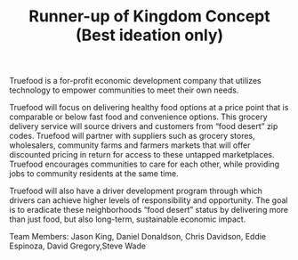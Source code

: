 ﻿---
title: Runner-up of Kingdom Concept (Best ideation only)
intro: Truefood
---
Truefood is a for-profit economic development company that utilizes technology to empower communities to meet their own needs. 

Truefood will focus on delivering healthy food options at a price point that is comparable or below fast food and convenience options. This grocery delivery service will source drivers and customers from “food desert” zip codes. Truefood will partner with suppliers such as grocery stores, wholesalers, community farms and farmers markets that will offer discounted pricing in return for access to these untapped marketplaces. Truefood encourages communities to care for each other, while providing jobs to community residents at the same time. 

Truefood will also have a driver development program through which drivers can achieve higher levels of responsibility and opportunity. The goal is to eradicate these neighborhoods “food desert” status by delivering more than just food, but also long-term, sustainable economic impact.



Team Members: Jason King, Daniel Donaldson, Chris Davidson, Eddie Espinoza, David Gregory,Steve Wade 



